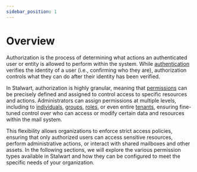 ```yaml
---
sidebar_position: 1
---
```


# Overview

Authorization is the process of determining what actions an authenticated user or entity is allowed to perform within the system. While [authentication](/docs/auth/authentication/overview) verifies the identity of a user (i.e., confirming who they are), authorization controls what they can do after their identity has been verified. 

In Stalwart, authorization is highly granular, meaning that [permissions](/docs/auth/authorization/permissions) can be precisely defined and assigned to control access to specific resources and actions. Administrators can assign permissions at multiple levels, including to [individuals](/docs/auth/principals/individual), [groups](/docs/auth/principals/group), [roles](/docs/auth/authorization/roles), or even entire [tenants](/docs/auth/authorization/tenants), ensuring fine-tuned control over who can access or modify certain data and resources within the mail system.

This flexibility allows organizations to enforce strict access policies, ensuring that only authorized users can access sensitive resources, perform administrative actions, or interact with shared mailboxes and other assets. In the following sections, we will explore the various permission types available in Stalwart and how they can be configured to meet the specific needs of your organization.
